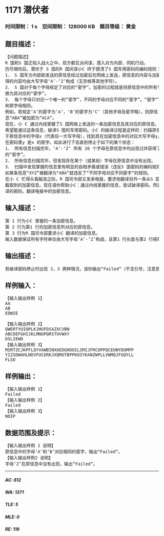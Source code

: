 # 1171 潜伏者   
### 时间限制： 1 s&nbsp;&nbsp;&nbsp;&nbsp;空间限制： 128000 KB&nbsp;&nbsp;&nbsp;&nbsp;题目等级： 黄金  
## 题目描述：  

<pre>
【问题描述】  
R 国和S 国正陷入战火之中，双方都互派间谍，潜入对方内部，伺机行动。  
历尽艰险后，潜伏于 S 国的R 国间谍小C 终于摸清了S 国军用密码的编码规则：  
1． S 国军方内部欲发送的原信息经过加密后在网络上发送，原信息的内容与加密后所  
得的内容均由大写字母‘A’-‘Z’构成（无空格等其他字符）。  
2． S 国对于每个字母规定了对应的“密字”。加密的过程就是将原信息中的所有字母替  
换为其对应的“密字”。  
3． 每个字母只对应一个唯一的“密字”，不同的字母对应不同的“密字”。“密字”可以  
和原字母相同。  
例如，若规定‘A’的密字为‘A’，‘B’的密字为‘C’（其他字母及密字略），则原信  
息“ABA”被加密为“ACA”。  
现在，小 C 通过内线掌握了S 国网络上发送的一条加密信息及其对应的原信息。小C  
希望能通过这条信息，破译S 国的军用密码。小C 的破译过程是这样的：扫描原信息，对  
于原信息中的字母x（代表任一大写字母），找到其在加密信息中的对应大写字母y，并认为  
在密码里y 是x 的密字。如此进行下去直到停止于如下的某个状态：  
1． 所有信息扫描完毕，‘A’-‘Z’ 所有 26 个字母在原信息中均出现过并获得了相应  
的“密字”。  
2． 所有信息扫描完毕，但发现存在某个（或某些）字母在原信息中没有出现。  
3． 扫描中发现掌握的信息里有明显的自相矛盾或错误（违反S 国密码的编码规则）。例  
如某条信息“XYZ”被翻译为“ABA”就违反了“不同字母对应不同密字”的规则。  
在小 C 忙得头昏脑涨之际，R 国司令部又发来电报，要求他翻译另外一条从S 国刚刚  
截取到的加密信息。现在请你帮助小C：通过内线掌握的信息，尝试破译密码。然后利用破  
译的密码，翻译电报中的加密信息。
</pre>
  
  
## 输入描述：  

<pre>
第 1 行为小C 掌握的一条加密信息。  
第 2 行为第1 行的加密信息所对应的原信息。  
第 3 行为R 国司令部要求小C 翻译的加密信息。  
输入数据保证所有字符串仅由大写字母‘A’-‘Z’构成，且第1 行长度与第2 行相等。
</pre>
  
  
## 输出描述：  

<pre>
若破译密码停止时出现 2，3 两种情况，请你输出“Failed”（不含引号，注意首字母大写，其它小写）。否则请输出利用密码翻译电报中加密信息后得到的原信息。
</pre>
  
  
## 样例输入：  

<pre>
【输入输出样例 1】  
AA  
AB  
EOWIE
 
【输入输出样例 2】
QWERTYUIOPLKJHGFDSAZXCVBN
ABCDEFGHIJKLMNOPQRSTUVWXY
DSLIEWO
【输入输出样例 3】  
MSRTZCJKPFLQYVAWBINXUEDGHOOILSMIJFRCOPPQCEUNYDUMPP  
YIZSDWAHLNOVFUCERKJXQMGTBPPKOIYKANZWPLLVWMQJFGQYLL  
FLSO
</pre>
  
  
## 样例输出：  

<pre>
【输入输出样例 1】  
Failed
【输入输出样例 2】
Failed
【输入输出样例 3】  
NOIP
</pre>
  
  
## 数据范围及提示：  

<pre>
【输入输出样例 1 说明】  
原信息中的字母‘A’和‘B’对应相同的密字，输出“Failed”。
【输入输出样例2 说明】  
字母‘Z’在原信息中没有出现，输出“Failed”。
</pre>
  
  
***  

##### AC: 812  
##### WA: 1371  
##### TLE: 5  
##### MLE: 0  
##### RE: 119  
